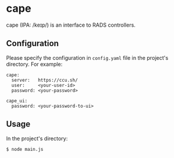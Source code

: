 # cape

cape (IPA: /keɪp/) is an interface to RADS controllers.

## Configuration

Please specify the configuration in `config.yaml` file in the
project's directory.  For example:

```
cape:
  server:   https://ccu.sh/
  user:     <your-user-id>
  password: <your-password>

cape_ui:
  password: <your-password-to-ui>
```

## Usage

In the project's directory:

```
$ node main.js
```
